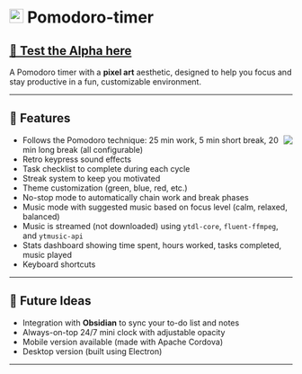 # <img src="https://github.com/user-attachments/assets/c1ebeefd-4996-4a27-aa3b-544fbbbbbb1e" width="25" height="25" /> Pomodoro-timer  
## [🔗 Test the Alpha here](https://zakinane.github.io/Pomodoro-timer/)

A Pomodoro timer with a **pixel art** aesthetic, designed to help you focus and stay productive in a fun, customizable environment.

---

## 🚀 Features

<img align="right" src="https://github.com/user-attachments/assets/d53e2931-5936-4837-b6f0-c0e236104ee6">

- Follows the Pomodoro technique: 25 min work, 5 min short break, 20 min long break (all configurable)
- Retro keypress sound effects
- Task checklist to complete during each cycle
- Streak system to keep you motivated
- Theme customization (green, blue, red, etc.)
- No-stop mode to automatically chain work and break phases
- Music mode with suggested music based on focus level (calm, relaxed, balanced)
- Music is streamed (not downloaded) using `ytdl-core`, `fluent-ffmpeg`, and `ytmusic-api`
- Stats dashboard showing time spent, hours worked, tasks completed, music played
- Keyboard shortcuts

---

## 🌱 Future Ideas

- Integration with **Obsidian** to sync your to-do list and notes
- Always-on-top 24/7 mini clock with adjustable opacity
- Mobile version available (made with Apache Cordova)
- Desktop version (built using Electron)


---

